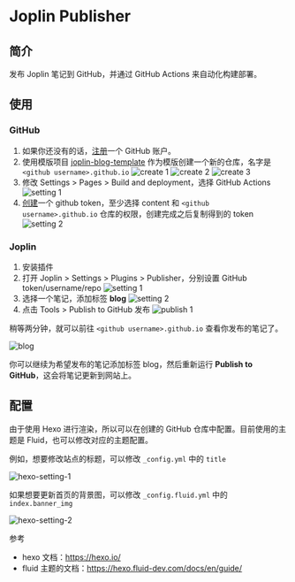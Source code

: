 # Joplin Publisher

## 简介

发布 Joplin 笔记到 GitHub，并通过 GitHub Actions 来自动化构建部署。

## 使用

### GitHub

1. 如果你还没有的话，[注册](https://github.com/signup)一个 GitHub 账户。
2. 使用模版项目 [joplin-blog-template](https://github.com/joplin-utils/joplin-blog-template) 作为模版创建一个新的仓库，名字是 `<github username>.github.io`
   ![create 1](/images/joplin-publisher-github-create-1.png)
   ![create 2](/images/joplin-publisher-github-create-2.png)
   ![create 3](/images/joplin-publisher-github-create-3.png)
3. 修改 Settings > Pages > Build and deployment，选择 GitHub Actions
   ![setting 1](/images/joplin-publisher-github-setting-1.png)
4. [创建](https://github.com/settings/personal-access-tokens/new)一个 github token，至少选择 content 和 `<github username>.github.io` 仓库的权限，创建完成之后复制得到的 token
   ![setting 2](/images/joplin-publisher-github-setting-2.png)

### Joplin

1. 安装插件
2. 打开 Joplin > Settings > Plugins > Publisher，分别设置 GitHub token/username/repo
   ![setting 1](/images/joplin-publisher-joplin-setting-1.png)
3. 选择一个笔记，添加标签 **blog**
   ![setting 2](/images/joplin-publisher-joplin-setting-2.png)
4. 点击 Tools > Publish to GitHub 发布
   ![publish 1](/images/joplin-publisher-joplin-publish-1.png)

稍等两分钟，就可以前往 `<github username>.github.io` 查看你发布的笔记了。

![blog](/images/joplin-publisher-joplin-blog-1.png)

你可以继续为希望发布的笔记添加标签 blog，然后重新运行 **Publish to GitHub**，这会将笔记更新到网站上。

## 配置

由于使用 Hexo 进行渲染，所以可以在创建的 GitHub 仓库中配置。目前使用的主题是 Fluid，也可以修改对应的主题配置。

例如，想要修改站点的标题，可以修改 `_config.yml` 中的 `title`

![hexo-setting-1](/images/joplin-publisher-hexo-setting-1.png)

如果想要更新首页的背景图，可以修改 `_config.fluid.yml` 中的 `index.banner_img`

![hexo-setting-2](/images/joplin-publisher-hexo-setting-2.png)

参考

- hexo 文档：<https://hexo.io/>
- fluid 主题的文档：<https://hexo.fluid-dev.com/docs/en/guide/>
